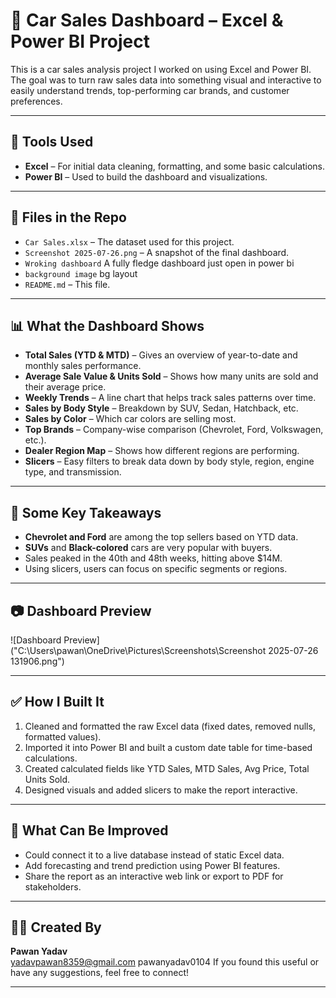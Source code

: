 # 🚗 Car Sales Dashboard – Excel & Power BI Project

This is a car sales analysis project I worked on using Excel and Power BI. The goal was to turn raw sales data into something visual and interactive to easily understand trends, top-performing car brands, and customer preferences.

---

## 🔧 Tools Used

- **Excel** – For initial data cleaning, formatting, and some basic calculations.
- **Power BI** – Used to build the dashboard and visualizations.

---

## 📂 Files in the Repo

- `Car Sales.xlsx` – The dataset used for this project.
- `Screenshot 2025-07-26.png` – A snapshot of the final dashboard.
- ` Wroking dashboard ` A fully fledge dashboard just open in power bi
- ` background image ` bg layout
- `README.md` – This file.

---

## 📊 What the Dashboard Shows

- **Total Sales (YTD & MTD)** – Gives an overview of year-to-date and monthly sales performance.
- **Average Sale Value & Units Sold** – Shows how many units are sold and their average price.
- **Weekly Trends** – A line chart that helps track sales patterns over time.
- **Sales by Body Style** – Breakdown by SUV, Sedan, Hatchback, etc.
- **Sales by Color** – Which car colors are selling most.
- **Top Brands** – Company-wise comparison (Chevrolet, Ford, Volkswagen, etc.).
- **Dealer Region Map** – Shows how different regions are performing.
- **Slicers** – Easy filters to break data down by body style, region, engine type, and transmission.

---

## 🧠 Some Key Takeaways

- **Chevrolet and Ford** are among the top sellers based on YTD data.
- **SUVs** and **Black-colored** cars are very popular with buyers.
- Sales peaked in the 40th and 48th weeks, hitting above $14M.
- Using slicers, users can focus on specific segments or regions.

---

## 📷 Dashboard Preview

![Dashboard Preview]("C:\Users\pawan\OneDrive\Pictures\Screenshots\Screenshot 2025-07-26 131906.png")

---

## ✅ How I Built It

1. Cleaned and formatted the raw Excel data (fixed dates, removed nulls, formatted values).
2. Imported it into Power BI and built a custom date table for time-based calculations.
3. Created calculated fields like YTD Sales, MTD Sales, Avg Price, Total Units Sold.
4. Designed visuals and added slicers to make the report interactive.

---

## 🔄 What Can Be Improved

- Could connect it to a live database instead of static Excel data.
- Add forecasting and trend prediction using Power BI features.
- Share the report as an interactive web link or export to PDF for stakeholders.

---

## 👨‍💻 Created By

**Pawan Yadav**  
yadavpawan8359@gmail.com
pawanyadav0104
If you found this useful or have any suggestions, feel free to connect!

---




